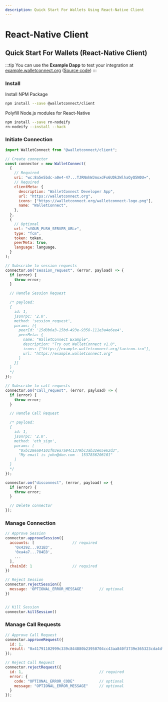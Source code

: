```yaml
---
description: Quick Start For Wallets Using React-Native Client
---
```


# React-Native Client

## Quick Start For Wallets (React-Native Client)

:::tip
You can use the **Example Dapp** to test your integration at [example.walletconnect.org](https://example.walletconnect.org) \([Source code](https://github.com/WalletConnect/walletconnect-example-dapp)\)
:::

### Install


Install NPM Package

```bash npm2yarn
npm install --save @walletconnect/client
```

Polyfill Node.js modules for React-Native

```bash npm2yarn
npm install --save rn-nodeify
rn-nodeify --install --hack
```

### Initiate Connection

```javascript
import WalletConnect from "@walletconnect/client";

// Create connector
const connector = new WalletConnect(
  {
    // Required
    uri: "wc:8a5e5bdc-a0e4-47...TJRNmhWJmoxdFo6UDk2WlhaOyQ5N0U=",
    // Required
    clientMeta: {
      description: "WalletConnect Developer App",
      url: "https://walletconnect.org",
      icons: ["https://walletconnect.org/walletconnect-logo.png"],
      name: "WalletConnect",
    },
  },
  {
    // Optional
    url: "<YOUR_PUSH_SERVER_URL>",
    type: "fcm",
    token: token,
    peerMeta: true,
    language: language,
  }
);

// Subscribe to session requests
connector.on("session_request", (error, payload) => {
  if (error) {
    throw error;
  }

  // Handle Session Request

  /* payload:
  {
    id: 1,
    jsonrpc: '2.0'.
    method: 'session_request',
    params: [{
      peerId: '15d8b6a3-15bd-493e-9358-111e3a4e6ee4',
      peerMeta: {
        name: "WalletConnect Example",
        description: "Try out WalletConnect v1.0",
        icons: ["https://example.walletconnect.org/favicon.ico"],
        url: "https://example.walletconnect.org"
      }
    }]
  }
  */
});

// Subscribe to call requests
connector.on("call_request", (error, payload) => {
  if (error) {
    throw error;
  }

  // Handle Call Request

  /* payload:
  {
    id: 1,
    jsonrpc: '2.0'.
    method: 'eth_sign',
    params: [
      "0xbc28ea04101f03ea7a94c1379bc3ab32e65e62d3",
      "My email is john@doe.com - 1537836206101"
    ]
  }
  */
});

connector.on("disconnect", (error, payload) => {
  if (error) {
    throw error;
  }

  // Delete connector
});
```

### Manage Connection

```javascript
// Approve Session
connector.approveSession({
  accounts: [                 // required
    '0x4292...931B3',
    '0xa4a7...784E8',
    ...
  ],
  chainId: 1                  // required
})

// Reject Session
connector.rejectSession({
  message: 'OPTIONAL_ERROR_MESSAGE'       // optional
})


// Kill Session
connector.killSession()
```

### Manage Call Requests

```javascript
// Approve Call Request
connector.approveRequest({
  id: 1,
  result: "0x41791102999c339c844880b23950704cc43aa840f3739e365323cda4dfa89e7a"
});

// Reject Call Request
connector.rejectRequest({
  id: 1,                                  // required
  error: {
    code: "OPTIONAL_ERROR_CODE"           // optional
    message: "OPTIONAL_ERROR_MESSAGE"     // optional
  }
});
```


